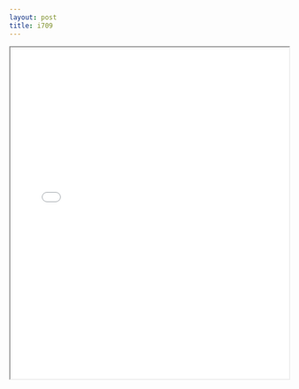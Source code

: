 ```yaml
---
layout: post
title: i709
---
```


<div class="pdf-container">
<iframe src="/ea/assets/pdfs/i709.pdf" height="600" width="100%" allowFullScreen="true"></iframe>
</div>

